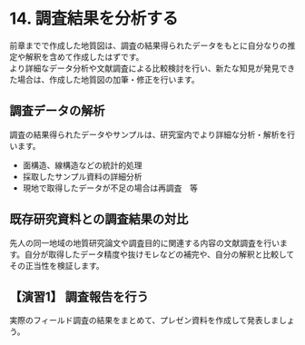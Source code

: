 # 14. 調査結果を分析する

前章までで作成した地質図は、調査の結果得られたデータをもとに自分なりの推定や解釈を含めて作成したはずです。  
より詳細なデータ分析や文献調査による比較検討を行い、新たな知見が発見できた場合は、作成した地質図の加筆・修正を行います。

## 調査データの解析

調査の結果得られたデータやサンプルは、研究室内でより詳細な分析・解析を行います。

* 面構造、線構造などの統計的処理  
* 採取したサンプル資料の詳細分析
* 現地で取得したデータが不足の場合は再調査　等

## 既存研究資料との調査結果の対比

先人の同一地域の地質研究論文や調査目的に関連する内容の文献調査を行います。自分が取得したデータ精度や抜けモレなどの補完や、自分の解釈と比較してその正当性を検証します。

## 【演習1】 調査報告を行う

実際のフィールド調査の結果をまとめて、プレゼン資料を作成して発表しましょう。

